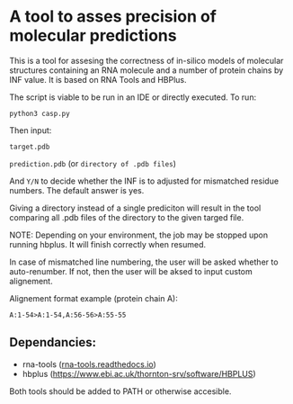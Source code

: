 # A tool to asses precision of molecular predictions

This is a tool for assesing the correctness of in-silico models of molecular structures containing an RNA molecule and a number of protein chains by INF value. It is based on RNA Tools and HBPlus.

The script is viable to be run in an IDE or directly executed.
To run:

```python3 casp.py```

Then input:

```target.pdb```

```prediction.pdb``` (or ```directory of .pdb files```)

And ```Y/N``` to decide whether the INF is to adjusted for mismatched residue numbers. The default answer is yes.

Giving a directory instead of a single prediciton will result in the tool comparing all .pdb files of the directory to the given targed file.

NOTE: Depending on your environment, the job may be stopped upon running hbplus. It will finish correctly when resumed.

In case of mismatched line numbering, the user will be asked whether to auto-renumber. If not, then the user will be aksed to input custom alignement.

Alignement format example (protein chain A):

```
A:1-54>A:1-54,A:56-56>A:55-55
```

## Dependancies:
 * rna-tools ([rna-tools.readthedocs.io](https://rna-tools.readthedocs.io/en/latest/))
 * hbplus (https://www.ebi.ac.uk/thornton-srv/software/HBPLUS)

Both tools should be added to PATH or otherwise accesible.
